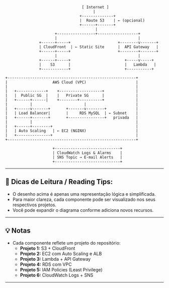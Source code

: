                                       [ Internet ]
                                           |
                                     +--------------+
                                     |  Route 53    | ← (opcional)
                                     +------+-------+
                                            |
                          +-----------------+------------------+
                          |                                    |
                   +------+-----+                     +--------v-------+
                   | CloudFront  | ← Static Site      |  API Gateway   |
                   +------+-----+                     +--------+-------+
                          |                                    |
                   +------+-----+                        +-----v-----+
                   |    S3      |                        |   Lambda   |
                   +------------+                        +-----------+

    +---------------------------------------------------------+
    |                    AWS Cloud (VPC)                      |
    |                                                         |
    |   +-------------+    +-------------------+              |
    |   |  Public SG  |    |   Private SG      |              |
    |   +------+------|    +--------+----------+              |
    |          |                       |                      |
    |   +------v-------+       +-------v--------+             |
    |   | Load Balancer|       |     RDS MySQL  | ← Subnet    |
    |   +------+-------+       +----------------+   privada   |
    |          |                                              |
    |   +------+--------+                                     |
    |   | Auto Scaling   | ← EC2 (NGINX)                      |
    |   +---------------+                                     |
    +---------------------------------------------------------+

                         +-----------------------------+
                         | CloudWatch Logs & Alarms    |
                         | SNS Topic → E-mail Alerts   |
                         +-----------------------------+
---
## 📘 **Dicas de Leitura / Reading Tips**:

- O desenho acima é apenas uma representação lógica e simplificada.
- Para maior clareza, cada componente pode ser visualizado nos seus respectivos projetos.
- Você pode expandir o diagrama conforme adiciona novos recursos.
---

## 💡 Notas

- Cada componente reflete um projeto do repositório:
  - **Projeto 1:** S3 + CloudFront
  - **Projeto 2:** EC2 com Auto Scaling e ALB
  - **Projeto 3:** Lambda + API Gateway
  - **Projeto 4:** RDS com VPC
  - **Projeto 5:** IAM Policies (Least Privilege)
  - **Projeto 6:** CloudWatch Logs + SNS
---

